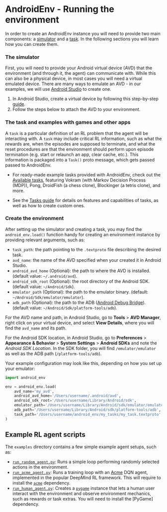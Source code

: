 # AndroidEnv - Running the environment

In order to create an AndroidEnv instance you will need to provide two main
components: a [simulator](#the-simulator) and a [task](#the-task). In the
following sections you will learn how you can create them.

### The simulator

First, you will need to provide your Android virtual device (AVD) that the
environment (and through it, the agent) can communicate with. While this can also
be a physical device, in most cases you will need a virtual emulated device.
There are many ways to emulate an AVD - in our examples, we will use
[Android Studio](https://developer.android.com/studio) to create one.

1. In Android Studio, create a virtual device by following this step-by-step
[guide](emulator_guide.md).
2. Follow the steps below to attach the AVD to your environment.

### The task and examples with games and other apps

A `task` is a particular definition of an RL problem that the agent will be
interacting with. A `task` may include critical RL information, such as what the
rewards are, when the episodes are supposed to terminate, and what the reset
procedures are that the environment should perform upon episode termination
(e.g. start or relaunch an app, clear cache, etc.). This information is packaged
into a `Task()` proto message, which gets passed passed to AndroidEnv.

* For ready-made example tasks provided with AndroidEnv, check out
  the [Available tasks](example_tasks.md), featuring Vokram (with Markov Decision
  Process (MDP)), Pong, DroidFish (a chess clone), Blockinger (a tetris clone),
  and more.

* See the [Tasks guide](tasks_guide.md) for details on features and
  capabilities of tasks, as well as how to create custom ones.

### Create the environment

After setting up the simulator and creating a task, you may find the 
`android_env.load()` function handy for creating an environment instance by
providing relevant arguments, such as:

*   `task_path`: the path pointing to the `.textproto` file describing the
    desired task.
*   `avd_name`: the name of the AVD specified when your created it in Android
    Studio.
*   `android_avd_home` (Optional): the path to where the AVD is installed. 
    (default value: `~/.android/avd`).
*   `android_sdk_root` (Optional): the root directory of the Android SDK. 
    (default value: `~/Android/Sdk`).
*   `emulator_path` (Optional): the path to the emulator binary. (default:
    `~/Android/Sdk/emulator/emulator`).
*   `adb_path` (Optional): the path to the ADB
    ([Android Debug Bridge](https://developer.android.com/studio/command-line/adb)).
    (default value: `~/Android/Sdk/platform-tools/adb`).
 
For the AVD name and path, in Android Studio, go to **Tools** >
**AVD Manager**, right click on your virtual device, and select
**View Details**, where you will find the `avd_name` and its path.

For the Android SDK location, in Android Studio, go to **Preferences** >
**Appearance & Behavior** > **System Settings** > **Android SDKs** and note the
_Android SDK Location_.  In the SDK folder, you will find `/emulator/emulator`
as well as the ADB path (`/platform-tools/adb`).

Your example configuration may look like this, depending on how you set up your
emulator:

```python
import android_env

env = android_env.load(
    avd_name='my_avd',
    android_avd_home='/Users/username/.android/avd',
    android_sdk_root='/Users/username/Library/Android/sdk',
    emulator_path='/Users/username/Library/Android/sdk/emulator/emulator',
    adb_path='/Users/username/Library/Android/sdk/platform-tools/adb',
    task_path='/Users/username/android_env/my_tasks/my_task.textproto',
)
```

## Example RL agent scripts

The `examples` directory contains a few simple example agent setups, such as:

*   [`run_random_agent.py`](https://github.com/deepmind/android_env/blob/main/examples/run_random_agent.py):
    Runs a simple loop performing randomly selected actions in the environment.
*   [`run_acme_agent.py`](https://github.com/deepmind/android_env/blob/main/examples/run_acme_agent.py):
    Runs a training loop with an [Acme](https://deepmind.com/research/publications/Acme)
    DQN agent, implemented in the popular DeepMind RL framework. This will
    require to install the [`acme`](https://github.com/deepmind/acme)
    dependency.
*   [`run_human_agent.py`](https://github.com/deepmind/android_env/blob/main/examples/run_human_agent.py):
    Creates a [`pygame`](https://www.pygame.org) instance that lets a human user
    interact with the environment and observe environment mechanics, such as
    rewards or task extras. You will need to install the [PyGame] dependency.

